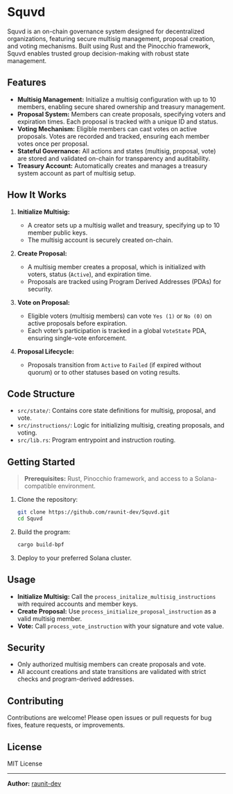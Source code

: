 # Squvd

Squvd is an on-chain governance system designed for decentralized organizations, featuring secure multisig management, proposal creation, and voting mechanisms. Built using Rust and the Pinocchio framework, Squvd enables trusted group decision-making with robust state management.

## Features

- **Multisig Management:** Initialize a multisig configuration with up to 10 members, enabling secure shared ownership and treasury management.
- **Proposal System:** Members can create proposals, specifying voters and expiration times. Each proposal is tracked with a unique ID and status.
- **Voting Mechanism:** Eligible members can cast votes on active proposals. Votes are recorded and tracked, ensuring each member votes once per proposal.
- **Stateful Governance:** All actions and states (multisig, proposal, vote) are stored and validated on-chain for transparency and auditability.
- **Treasury Account:** Automatically creates and manages a treasury system account as part of multisig setup.

## How It Works

1. **Initialize Multisig:**
   - A creator sets up a multisig wallet and treasury, specifying up to 10 member public keys.
   - The multisig account is securely created on-chain.

2. **Create Proposal:**
   - A multisig member creates a proposal, which is initialized with voters, status (`Active`), and expiration time.
   - Proposals are tracked using Program Derived Addresses (PDAs) for security.

3. **Vote on Proposal:**
   - Eligible voters (multisig members) can vote `Yes (1)` or `No (0)` on active proposals before expiration.
   - Each voter’s participation is tracked in a global `VoteState` PDA, ensuring single-vote enforcement.

4. **Proposal Lifecycle:**
   - Proposals transition from `Active` to `Failed` (if expired without quorum) or to other statuses based on voting results.

## Code Structure

- `src/state/`: Contains core state definitions for multisig, proposal, and vote.
- `src/instructions/`: Logic for initializing multisig, creating proposals, and voting.
- `src/lib.rs`: Program entrypoint and instruction routing.

## Getting Started

> **Prerequisites:** Rust, Pinocchio framework, and access to a Solana-compatible environment.

1. Clone the repository:
   ```sh
   git clone https://github.com/raunit-dev/Squvd.git
   cd Squvd
   ```

2. Build the program:
   ```sh
   cargo build-bpf
   ```

3. Deploy to your preferred Solana cluster.

## Usage

- **Initialize Multisig:** Call the `process_initalize_multisig_instructions` with required accounts and member keys.
- **Create Proposal:** Use `process_initialize_proposal_instruction` as a valid multisig member.
- **Vote:** Call `process_vote_instruction` with your signature and vote value.

## Security

- Only authorized multisig members can create proposals and vote.
- All account creations and state transitions are validated with strict checks and program-derived addresses.

## Contributing

Contributions are welcome! Please open issues or pull requests for bug fixes, feature requests, or improvements.

## License

MIT License

---

**Author:** [raunit-dev](https://github.com/raunit-dev)
